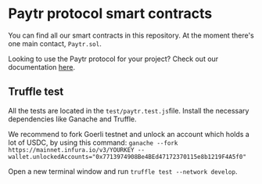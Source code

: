 # Paytr protocol smart contracts

You can find all our smart contracts in this repository.
At the moment there's one main contact, `Paytr.sol`.

Looking to use the Paytr protocol for your project? Check out our documentation [here](https://paytr.gitbook.io/product-docs/).

## Truffle test

All the tests are located in the `test/paytr.test.js`file.
Install the necessary dependencies like Ganache and Truffle.

We recommend to fork Goerli testnet and unlock an account which holds a lot of USDC, by using this command:
`ganache --fork https://mainnet.infura.io/v3/YOURKEY --wallet.unlockedAccounts="0x7713974908Be4BEd47172370115e8b1219F4A5f0"`

Open a new terminal window and run `truffle test --network develop`.